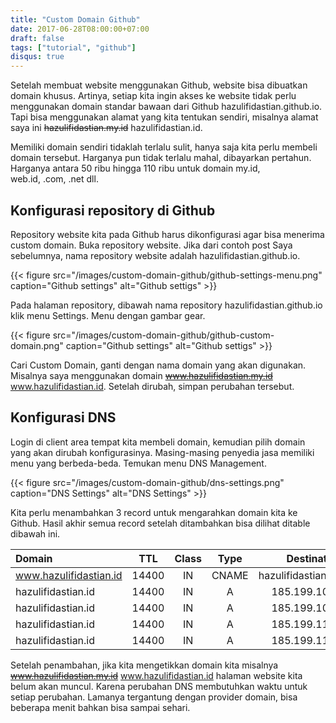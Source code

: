```yaml
---
title: "Custom Domain Github"
date: 2017-06-28T08:00:00+07:00
draft: false
tags: ["tutorial", "github"]
disqus: true
---
```


Setelah membuat website menggunakan Github, website bisa dibuatkan domain khusus.
Artinya, setiap kita ingin akses ke website tidak perlu menggunakan domain standar
bawaan dari Github hazulifidastian.github.io. Tapi bisa menggunakan alamat yang kita
tentukan sendiri, misalnya alamat saya ini ~~hazulifidastian.my.id~~ hazulifidastian.id.

<!--more-->

Memiliki domain sendiri tidaklah terlalu sulit, hanya saja kita perlu membeli domain
tersebut. Harganya pun tidak terlalu mahal, dibayarkan pertahun. Harganya antara 50
ribu hingga 110 ribu untuk domain my.id, web.id, .com, .net dll.

## Konfigurasi repository di Github

Repository website kita pada Github harus dikonfigurasi agar bisa menerima custom
domain. Buka repository website. Jika dari contoh post Saya sebelumnya, nama repository
website adalah hazulifidastian.github.io.

{{< figure src="/images/custom-domain-github/github-settings-menu.png" caption="Github settings" alt="Github settigs" >}}

Pada halaman repository, dibawah nama repository hazulifidastian.github.io klik menu
Settings. Menu dengan gambar gear.

{{< figure src="/images/custom-domain-github/github-custom-domain.png" caption="Github settings" alt="Github settigs" >}}

Cari Custom Domain, ganti dengan nama domain yang akan digunakan. Misalnya saya
menggunakan domain ~~www.hazulifidastian.my.id~~ www.hazulifidastian.id. Setelah dirubah, simpan perubahan tersebut.

## Konfigurasi DNS

Login di client area tempat kita membeli domain, kemudian pilih domain yang akan
dirubah konfigurasinya. Masing-masing penyedia jasa memiliki menu yang berbeda-beda.
Temukan menu DNS Management.

{{< figure src="/images/custom-domain-github/dns-settings.png" caption="DNS Settings" alt="DNS Settings" >}}

Kita perlu menambahkan 3 record untuk mengarahkan domain kita ke Github. Hasil akhir
semua record setelah ditambahkan bisa dilihat ditable dibawah ini.

| Domain                 |  TTL  | Class | Type  |        Destination        |
| :--------------------- | :---: | :---: | :---: | :-----------------------: |
| www.hazulifidastian.id | 14400 |  IN   | CNAME | hazulifidastian.github.io |
| hazulifidastian.id     | 14400 |  IN   |   A   |      185.199.108.153      |
| hazulifidastian.id     | 14400 |  IN   |   A   |      185.199.109.153      |
| hazulifidastian.id     | 14400 |  IN   |   A   |      185.199.110.153      |
| hazulifidastian.id     | 14400 |  IN   |   A   |      185.199.111.153      |

Setelah penambahan, jika kita mengetikkan domain kita misalnya
~~www.hazulifidastian.my.id~~ www.hazulifidastian.id halaman website kita belum akan muncul. Karena perubahan
DNS membutuhkan waktu untuk setiap perubahan. Lamanya tergantung dengan provider
domain, bisa beberapa menit bahkan bisa sampai sehari.
